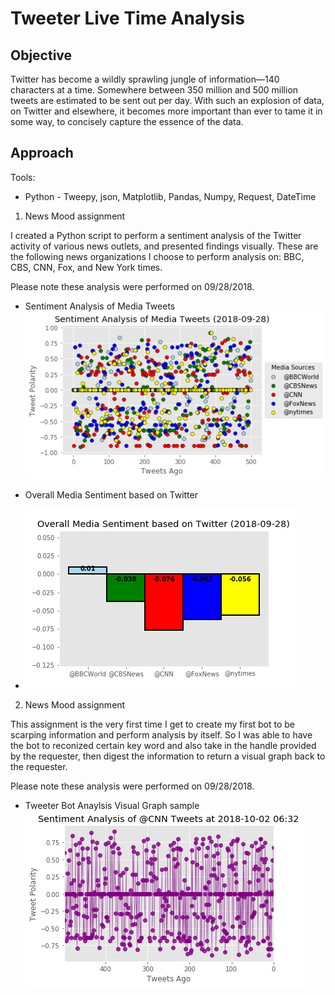 # Tweeter Live Time Analysis

## Objective
Twitter has become a wildly sprawling jungle of information—140 characters at a time. Somewhere between 350 million and 500 million tweets are estimated to be sent out per day. With such an explosion of data, on Twitter and elsewhere, it becomes more important than ever to tame it in some way, to concisely capture the essence of the data.


## Approach
Tools:

* Python - Tweepy, json, Matplotlib, Pandas, Numpy, Request, DateTime

1. News Mood assignment

I created a Python script to perform a sentiment analysis of the Twitter activity of various news outlets, and presented findings visually.
These are the following news organizations I choose to perform analysis on: BBC, CBS, CNN, Fox, and New York times.  

Please note these analysis were performed on 09/28/2018. 

- Sentiment Analysis of Media Tweets
![alt text](https://raw.githubusercontent.com/Donthave1/Data_Analytics_Bootcamp_UCI/master/02%20Assignments/07%20Tweeter%20Live%20Time%20Analysis/News%20Mood/Images/Sentiment%20Analysis%20of%20Media%20Tweets.png "Sentiment Analysis")

- Overall Media Sentiment based on Twitter
- ![alt text](https://raw.githubusercontent.com/Donthave1/Data_Analytics_Bootcamp_UCI/master/02%20Assignments/07%20Tweeter%20Live%20Time%20Analysis/News%20Mood/Images/Overall%20Media%20Sentiment%20based%20on%20Twitter.png "Overall Media Sentiment based on Twitter")

2. News Mood assignment

This assignment is the very first time I get to create my first bot to be scarping information and perform analysis by itself. So I was able to have the bot to reconized certain key word and also take in the handle provided by the requester, then digest the information to return a visual graph back to the requester.

Please note these analysis were performed on 09/28/2018. 

- Tweeter Bot Anaylsis Visual Graph sample
![alt text](https://raw.githubusercontent.com/Donthave1/Data_Analytics_Bootcamp_UCI/master/02%20Assignments/07%20Tweeter%20Live%20Time%20Analysis/PlotBot/Images/voodoodust.png "Tweeter Bot Anaylsis")